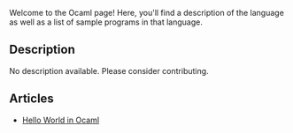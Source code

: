 Welcome to the Ocaml page! Here, you'll find a description of the language as well as a list of sample programs in that language.

## Description

No description available. Please consider contributing.

## Articles

- [Hello World in Ocaml](https://sampleprograms.io/projects/hello-world/ocaml)